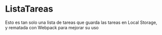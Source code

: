 # ListaTareas
Esto es tan solo una lista de tareas que guarda las tareas en Local Storage, y rematada con Webpack para mejorar su uso

